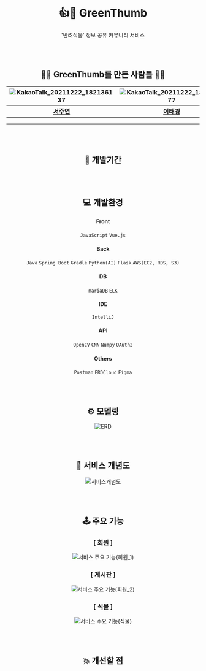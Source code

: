 <div align="center">

<!-- # playdata-greenthumb -->

<!-- ![Geen-horz](https://user-images.githubusercontent.com/87889860/146342210-005e9db4-9ffd-472e-a606-f72c2fb87680.png) -->

# 👍🌱 GreenThumb

<!-- ### 1.주제 설명 -->
'반려식물' 정보 공유 커뮤니티 서비스

<!-- ### 2. 주제 이유 -->
<!-- `COVID-19(사회적 거리두기)`로 인해 집에서 시간을 보내게 되면서 홈가드닝을 하는 인구가 늘고 있습니다. -->
<!-- 흙과 식물을 만지는데 집중하면서 명상적 효과를 얻고, 자연과의 교감을 통해 뇌에 `세토로닌(행복 호르몬)`을 분비 시켜 불안과 우울함을 덜 수 있습니다. -->
<!-- 실제로 인터넷 오픈마켓에서 꽃 화분 판매량은 전년 동기 대비 40% 증가하는 등 `홈가드닝 시장`은 갈수록 커지고 있습니다. -->
<!-- 이러한 흐름에 맞춰 `식물 커뮤니티 웹 서비스`를 만들게 되었습니다. -->

<!-- ### 3. 주제 대상 -->
<!--  - 직접 키우는 유저: 식물을 처음 기르는 초보, 기르고 있으나 잘 죽이는 사람, 노하우를 전수 하고 싶은 고수 등 -->
<!--  - 직접 키우지 않는 유저: 식물에 관한 정보를 얻거나, 앞으로 식물을 기를 수 있도록 유도함 -->
<!--  - 시장활동을 하려는 유저: 식물이나 물품을 무료 나눔, 식물에 관한 공동구매 진행, 희귀품종 등을 직거래 -->

<br><br>
## 👩‍💻 GreenThumb를 만든 사람들 👨‍💻

|![KakaoTalk_20211222_182136137](https://user-images.githubusercontent.com/85170623/147073248-ac35db7c-bc66-42db-838d-97ce170acf15.png)|![KakaoTalk_20211222_184537177](https://user-images.githubusercontent.com/85170623/147072959-24bf07d0-24d6-4785-b1af-5646c3223a6e.png)|![KakaoTalk_20211222_180456286](https://user-images.githubusercontent.com/85170623/147072823-c1fbed53-4662-4bf5-baab-7f671e1d9e16.png)|![KakaoTalk_20211222_180943652](https://user-images.githubusercontent.com/85170623/147072850-84d4b5b8-9094-41dc-845e-65da7f9e004e.png)|![KakaoTalk_20211222_190900303](https://user-images.githubusercontent.com/87889860/147078979-ff24a127-ffa2-4b02-bc3d-85d9ec346d1d.png)|![KakaoTalk_20211222_183945855](https://user-images.githubusercontent.com/85170623/147072930-cac387df-8066-4bb4-aba5-cadde51e04b4.png)|
|:---:|:---:|:---:|:---:|:---:|:---:|
|[**서주연**](https://github.com/do-oni)|[**이태경**](https://github.com/gaetaegoo)|[**정은진**](https://github.com/bingbong-party)|[**최해림**](https://github.com/choihaerim)|[**박서은**](https://github.com/westsi1ver)|[**유영훈**](https://github.com/yyhhha)|
---

<br><br>
## 📅 개발기간

<br><br>
## 💻 개발환경
  
#### Front
`JavaScript` `Vue.js`

#### Back
`Java` `Spring Boot` `Gradle`
`Python(AI)` `Flask`
`AWS(EC2, RDS, S3)`

#### DB
`mariaDB` `ELK`

#### IDE
`IntelliJ`

#### API
`OpenCV` `CNN` `Numpy` `OAuth2`

#### Others
`Postman` `ERDCloud` `Figma`

<br><br>
## ⚙ 모델링 

![ERD](https://user-images.githubusercontent.com/87889860/147172480-11f49a2f-2f7a-4198-8b05-8a9a4f6f2b3c.PNG)

<br><br>
## 🔗 서비스 개념도

![서비스개념도](https://user-images.githubusercontent.com/87889860/146329828-cb917d8f-c387-4cbf-addb-9cbe51bed74f.png)
  
<br><br>
## 🕹 주요 기능

### [ 회원 ]

![서비스 주요 기능(회원_1)](https://user-images.githubusercontent.com/87889860/146329106-e3d9036b-6c2a-48ea-ade6-b2ccf5bbfb61.png)

### [ 게시판 ]

![서비스 주요 기능(회원_2)](https://user-images.githubusercontent.com/87889860/146336632-784bc2e9-b165-4696-b59d-98bb45c24973.png)

### [ 식물 ]

![서비스 주요 기능(식물)](https://user-images.githubusercontent.com/87889860/146336754-63058146-390b-4923-90dd-ffc892bc1c11.png)

<br><br>
## 💥 개선할 점

</div>
